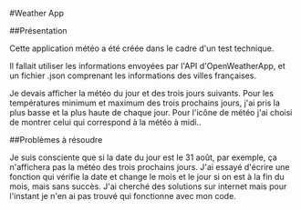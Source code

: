 #Weather App

##Présentation

Cette application météo a été créée dans le cadre d'un test technique.

Il fallait utiliser les informations envoyées par l'API d'OpenWeatherApp, et un fichier .json comprenant les informations des villes françaises.

Je devais afficher la météo du jour et des trois jours suivants.
Pour les températures minimum et maximum des trois prochains jours, j'ai pris la plus basse et la plus haute de chaque jour. Pour l'icône de météo j'ai choisi de montrer celui qui correspond à la météo à midi..

##Problèmes à résoudre

Je suis consciente que si la date du jour est le 31 août, par exemple, ça n'affichera pas la météo des trois prochains jours. J'ai essayé d'écrire une fonction qui vérifie la date et change le mois et le jour si on est à la fin du mois, mais sans succès. J'ai cherché des solutions sur internet mais pour l'instant je n'en ai pas trouvé qui fonctionne avec mon code.